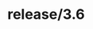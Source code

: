---
title: "release/3.6"
description: >
  release/3.6 CHANGELOG 汇总，最近发布版本: v3.6.10 , 时间: 2021-03-23
weight: -36
---